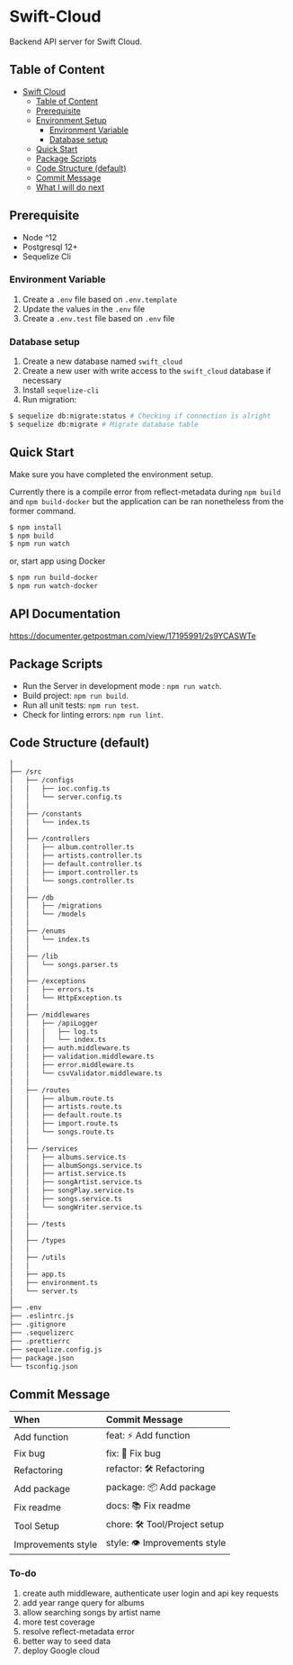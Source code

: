 # Swift-Cloud

Backend API server for Swift Cloud.

## Table of Content

- [Swift Cloud](#swift-cloud)
  - [Table of Content](#table-of-content)
  - [Prerequisite](#prerequisite)
  - [Environment Setup](#environment-setup)
    - [Environment Variable](#environment-variable)
    - [Database setup](#database-setup)
  - [Quick Start](#quick-start)
  - [Package Scripts](#package-scripts)
  - [Code Structure (default)](#code-structure-default)
  - [Commit Message](#commit-message)
  - [What I will do next](#to-do)

## Prerequisite

- Node ^12
- Postgresql 12+
- Sequelize Cli

### Environment Variable

1. Create a `.env` file based on `.env.template`
2. Update the values in the `.env` file
3. Create a `.env.test` file based on `.env` file

### Database setup

1. Create a new database named `swift_cloud`
2. Create a new user with write access to the `swift_cloud` database if necessary
3. Install `sequelize-cli`
4. Run migration:

```sh
$ sequelize db:migrate:status # Checking if connection is alright
$ sequelize db:migrate # Migrate database table
```

## Quick Start

Make sure you have completed the environment setup.

Currently there is a compile error from reflect-metadata during `npm build` and `npm build-docker` but the application can be ran nonetheless from the former command.

```sh
$ npm install
$ npm build
$ npm run watch
```

or, start app using Docker

```sh
$ npm run build-docker
$ npm run watch-docker
```

## API Documentation

https://documenter.getpostman.com/view/17195991/2s9YCASWTe

## Package Scripts

- Run the Server in development mode : `npm run watch`.
- Build project: `npm run build`.
- Run all unit tests: `npm run test`.
- Check for linting errors: `npm run lint`.

## Code Structure (default)

```bash
│
├── /src
│   ├── /configs
│   │   ├── ioc.config.ts
│   │   └── server.config.ts
│   │
│   ├── /constants
│   │   └── index.ts
│   │
│   ├── /controllers
│   │   ├── album.controller.ts
│   │   ├── artists.controller.ts
│   │   ├── default.controller.ts
│   │   ├── import.controller.ts
│   │   └── songs.controller.ts
│   │
│   ├── /db
│   │   ├── /migrations
│   │   └── /models
│   │
│   ├── /enums
│   │   └── index.ts
│   │
│   ├── /lib
│   │   └── songs.parser.ts
│   │
│   ├── /exceptions
│   │   ├── errors.ts
│   │   └── HttpException.ts
│   │
│   ├── /middlewares
│   │   ├── /apiLogger
│   │   │   ├── log.ts
│   │   │   └── index.ts
│   │   ├── auth.middleware.ts
│   │   ├── validation.middleware.ts
│   │   ├── error.middleware.ts
│   │   └── csvValidator.middleware.ts
│   │
│   ├── /routes
│   │   ├── album.route.ts
│   │   ├── artists.route.ts
│   │   ├── default.route.ts
│   │   ├── import.route.ts
│   │   └── songs.route.ts
│   │
│   ├── /services
│   │   ├── albums.service.ts
│   │   ├── albumSongs.service.ts
│   │   ├── artist.service.ts
│   │   ├── songArtist.service.ts
│   │   ├── songPlay.service.ts
│   │   ├── songs.service.ts
│   │   └── songWriter.service.ts
│   │
│   ├── /tests
│   │
│   ├── /types
│   │
│   ├── /utils
│   │
│   ├── app.ts
│   ├── environment.ts
│   └── server.ts
│
├── .env
├── .eslintrc.js
├── .gitignore
├── .sequelizerc
├── .prettierrc
├── sequelize.config.js
├── package.json
└── tsconfig.json
```

## Commit Message

| When               | Commit Message               |
| :----------------- | :--------------------------- |
| Add function       | feat: ⚡️ Add function       |
| Fix bug            | fix: 🐞 Fix bug              |
| Refactoring        | refactor: 🛠 Refactoring     |
| Add package        | package: 📦 Add package      |
| Fix readme         | docs: 📚 Fix readme          |
| Tool Setup         | chore: 🛠 Tool/Project setup |
| Improvements style | style: 👁 Improvements style |

### To-do

1. create auth middleware, authenticate user login and api key requests
2. add year range query for albums
3. allow searching songs by artist name
4. more test coverage
5. resolve reflect-metadata error
6. better way to seed data
7. deploy Google cloud
